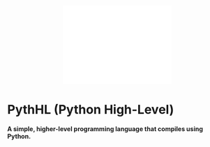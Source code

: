 <p align="center">
  <img src="pythhl.png" alt="PythHL Logo" width="250">
</p>

# PythHL (Python High-Level)
**A simple, higher-level programming language that compiles using Python.**
